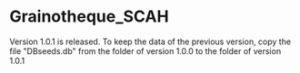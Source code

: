 # Grainotheque_SCAH

Version 1.0.1 is released.
To keep the data of the previous version, copy the file "DBseeds.db" from the folder of version 1.0.0 to the folder of version 1.0.1


